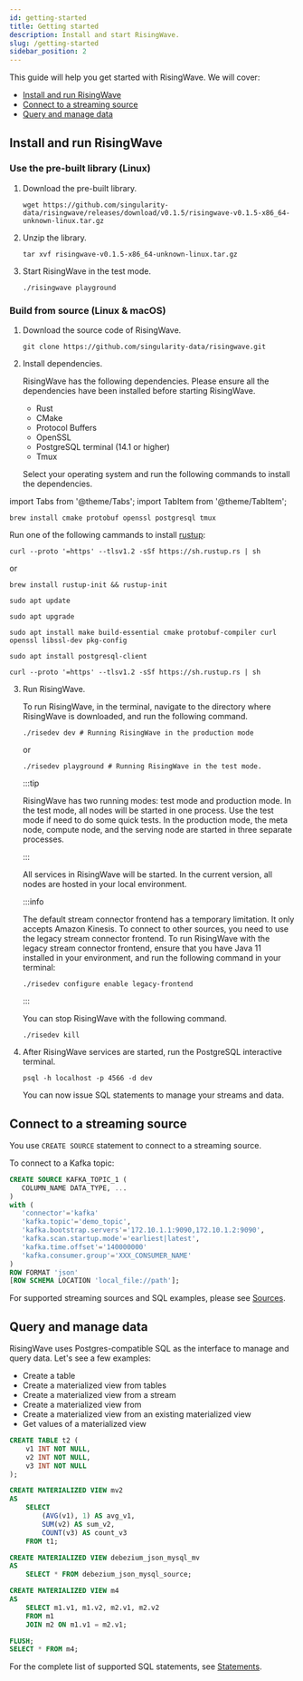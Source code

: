 ```yaml
---
id: getting-started
title: Getting started
description: Install and start RisingWave.
slug: /getting-started
sidebar_position: 2
---
```



This guide will help you get started with RisingWave. We will cover: 

- [Install and run RisingWave](#install-and-start-risingwave)
- [Connect to a streaming source](#connect-to-a-streaming-source)
- [Query and manage data](#query-and-manage-data)

## Install and run RisingWave

### Use the pre-built library (Linux)

1. Download the pre-built library.
 
    ```
    wget https://github.com/singularity-data/risingwave/releases/download/v0.1.5/risingwave-v0.1.5-x86_64-unknown-linux.tar.gz
    ```

2. Unzip the library.

    ```
    tar xvf risingwave-v0.1.5-x86_64-unknown-linux.tar.gz
    ```

3. Start RisingWave in the test mode.

    ```
    ./risingwave playground
    ```

### Build from source (Linux & macOS)

1. Download the source code of RisingWave.

    ```
    git clone https://github.com/singularity-data/risingwave.git
    ```

2. Install dependencies.

    RisingWave has the following dependencies. Please ensure all the dependencies have been installed before starting RisingWave.

    * Rust
    * CMake
    * Protocol Buffers
    * OpenSSL
    * PostgreSQL terminal (14.1 or higher)
    * Tmux

    Select your operating system and run the following commands to install the dependencies.

import Tabs from '@theme/Tabs';
import TabItem from '@theme/TabItem';

<div style={{marginLeft:"2rem"}}>
<Tabs>
<TabItem value="macos" label="macOS" default>


```
brew install cmake protobuf openssl postgresql tmux
```
Run one of the following cammands to install [rustup](https://rustup.rs):
```
curl --proto '=https' --tlsv1.2 -sSf https://sh.rustup.rs | sh
```
or
```
brew install rustup-init && rustup-init
```
</TabItem>
<TabItem value="linux" label="Linux">

```
sudo apt update
```

```
sudo apt upgrade
```

```
sudo apt install make build-essential cmake protobuf-compiler curl openssl libssl-dev pkg-config
```

```
sudo apt install postgresql-client
```

```
curl --proto '=https' --tlsv1.2 -sSf https://sh.rustup.rs | sh
```
</TabItem>
</Tabs>
</div>

3. Run RisingWave.

    To run RisingWave, in the terminal, navigate to the directory where RisingWave is downloaded, and run the following command.
    ```
    ./risedev dev # Running RisingWave in the production mode
    ```
    or
    ```
    ./risedev playground # Running RisingWave in the test mode. 
    ```
    :::tip

    RisingWave has two running modes: test mode and production mode. In the test mode, all nodes will be started in one process. Use the test mode if need to do some quick tests. In the production mode, the meta node, compute node, and the serving node are started in three separate processes. 

    :::

    All services in RisingWave will be started. In the current version, all nodes are hosted in your local environment.

    :::info

    The default stream connector frontend has a temporary limitation. It only accepts Amazon Kinesis. To connect to other sources, you need to use the legacy stream connector frontend. To run RisingWave with the legacy stream connector frontend, ensure that you have Java 11 installed in your environment, and run the following command in your terminal:
    ```
    ./risedev configure enable legacy-frontend
    ```

    :::

    You can stop RisingWave with the following command.
    ```
    ./risedev kill
    ```

4. After RisingWave services are started, run the PostgreSQL interactive terminal.
    ```
    psql -h localhost -p 4566 -d dev
    ```
    You can now issue SQL statements to manage your streams and data. 

## Connect to a streaming source

You use `CREATE SOURCE` statement to connect to a streaming source.

To connect to a Kafka topic: 

```sql
CREATE SOURCE KAFKA_TOPIC_1 (
   COLUMN_NAME DATA_TYPE, ...
)
with (
   'connector'='kafka'
   'kafka.topic'='demo_topic',
   'kafka.bootstrap.servers'='172.10.1.1:9090,172.10.1.2:9090',
   'kafka.scan.startup.mode'='earliest|latest',
   'kafka.time.offset'='140000000'
   'kafka.consumer.group'='XXX_CONSUMER_NAME'
)
ROW FORMAT 'json' 
[ROW SCHEMA LOCATION 'local_file://path'];
```

For supported streaming sources and SQL examples, please see [Sources](Sources.md).

## Query and manage data

RisingWave uses Postgres-compatible SQL as the interface to manage and query data. Let's see a few examples:

* Create a table
* Create a materialized view from tables
* Create a materialized view from a stream
* Create a materialized view from
* Create a materialized view from an existing materialized view
* Get values of a materialized view


```sql title="To create a table:"
CREATE TABLE t2 (
    v1 INT NOT NULL, 
    v2 INT NOT NULL, 
    v3 INT NOT NULL
);
```


```sql title="To create a materialized view from tables:"
CREATE MATERIALIZED VIEW mv2 
AS 
    SELECT
        (AVG(v1), 1) AS avg_v1, 
        SUM(v2) AS sum_v2, 
        COUNT(v3) AS count_v3 
    FROM t1;
```


```sql title="To create a materialized view from a source:"
CREATE MATERIALIZED VIEW debezium_json_mysql_mv 
AS 
    SELECT * FROM debezium_json_mysql_source;
```


```sql title="To create a materialized view from existing materialized views:"
CREATE MATERIALIZED VIEW m4 
AS 
    SELECT m1.v1, m1.v2, m2.v1, m2.v2 
    FROM m1 
    JOIN m2 ON m1.v1 = m2.v1;
```


```sql title="To get the latest values of a materialized view:"
FLUSH;
SELECT * FROM m4;
```

For the complete list of supported SQL statements, see [Statements](Statements.md).






